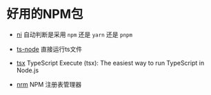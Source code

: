 # 好用的NPM包
- [ni](https://github.com/antfu/ni)
自动判断是采用 `npm` 还是 `yarn` 还是 `pnpm`

- [ts-node](https://www.npmjs.com/package/ts-node)
直接运行ts文件

- [tsx](https://www.npmjs.com/package/tsx)
TypeScript Execute (tsx): The easiest way to run TypeScript in Node.js

- [nrm](https://www.npmjs.com/package/nrm)
NPM 注册表管理器